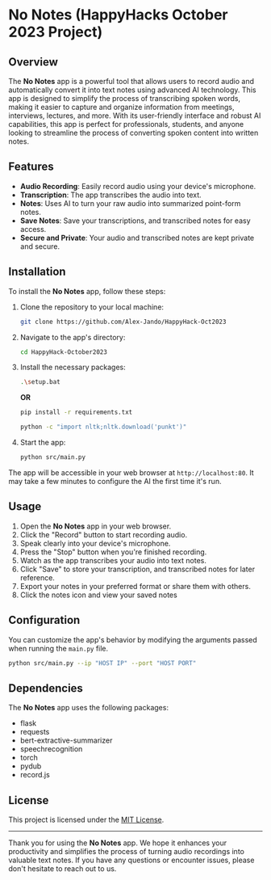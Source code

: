 ﻿# No Notes (HappyHacks October 2023 Project)

## Overview

The **No Notes** app is a powerful tool that allows users to record audio and automatically convert it into text notes using advanced AI technology. This app is designed to simplify the process of transcribing spoken words, making it easier to capture and organize information from meetings, interviews, lectures, and more. With its user-friendly interface and robust AI capabilities, this app is perfect for professionals, students, and anyone looking to streamline the process of converting spoken content into written notes.

## Features

- **Audio Recording**: Easily record audio using your device's microphone.
- **Transcription**: The app transcribes the audio into text.
- **Notes**: Uses AI to turn your raw audio into summarized point-form notes.
- **Save Notes**: Save your transcriptions, and transcribed notes for easy access.
- **Secure and Private**: Your audio and transcribed notes are kept private and secure.

## Installation

To install the **No Notes** app, follow these steps:

1. Clone the repository to your local machine:

   ```bash
   git clone https://github.com/Alex-Jando/HappyHack-Oct2023
   ```

2. Navigate to the app's directory:

   ```bash
   cd HappyHack-October2023
   ```

3. Install the necessary packages:

   ```bash
   .\setup.bat
   ```

   __OR__

   ```bash
   pip install -r requirements.txt
   ```

   ```bash
   python -c "import nltk;nltk.download('punkt')"
   ```

5. Start the app:

   ```bash
   python src/main.py
   ```

The app will be accessible in your web browser at `http://localhost:80`.
It may take a few minutes to configure the AI the first time it's run.

## Usage

1. Open the **No Notes** app in your web browser.
2. Click the "Record" button to start recording audio.
3. Speak clearly into your device's microphone.
4. Press the "Stop" button when you're finished recording.
5. Watch as the app transcribes your audio into text notes.
6. Click "Save" to store your transcription, and transcribed notes for later reference.
7. Export your notes in your preferred format or share them with       others.
8. Click the notes icon and view your saved notes

## Configuration

You can customize the app's behavior by modifying the arguments passed when running the `main.py` file.

```bash
python src/main.py --ip "HOST IP" --port "HOST PORT"
```

## Dependencies

The **No Notes** app uses the following packages:

- flask
- requests
- bert-extractive-summarizer
- speechrecognition
- torch
- pydub
- record.js

## License

This project is licensed under the [MIT License](LICENSE.md).

---

Thank you for using the **No Notes** app. We hope it enhances your productivity and simplifies the process of turning audio recordings into valuable text notes. If you have any questions or encounter issues, please don't hesitate to reach out to us.
